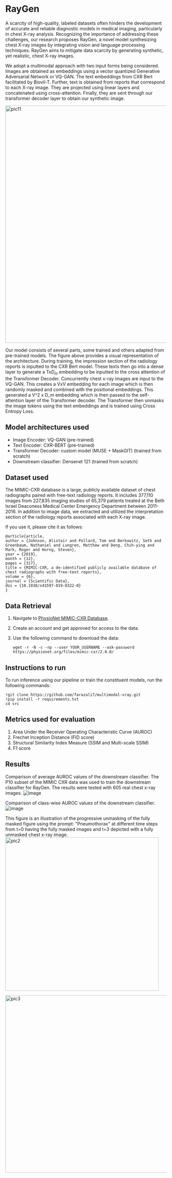 # RayGen
A scarcity of high-quality, labeled datasets often hinders the development of accurate and reliable diagnostic models in medical imaging, particularly in chest X-ray analysis. Recognizing the importance of addressing these challenges, our research proposes RayGen, a novel model synthesizing chest X-ray images by integrating vision and language processing techniques. RayGen aims to mitigate data scarcity by generating synthetic, yet realistic, chest X-ray images.

We adopt a multimodal approach with two input forms being considered. Images are obtained as embeddings using a vector quantized Generative Adversarial Network or VQ-GAN. The text embeddings from CXR Bert facilitated by Biovil-T. Further, text is obtained from reports that correspond to each X-ray image. They are projected using linear layers and concatenated using cross-attention. Finally, they are sent through our transformer decoder layer to obtain our synthetic image.

<img width="741" alt="pic11" src="https://github.com/farazali7/multimodal-xray/assets/66198904/88418d69-2405-4536-b0da-9fc810c299a6">

Our model consists of several parts, some trained and others adapted from pre-trained models. The figure above provides a visual representation of the architecture. During training, the impression section of the radiology reports is inputted to the CXR Bert model. These texts then go into a dense layer to generate a Tx$D_m$ embedding to be inputted to the cross attention of the Transformer Decoder. Concurrently chest x-ray images are input to the VQ-GAN. This creates a VxV embedding for each image which is then randomly masked and combined with the positional embeddings. This generated a V^2 x D_m embedding which is then passed to the self-attention layer of the Transformer decoder. The Transformer then unmasks the image tokens using the text embeddings and is trained using Cross Entropy Loss.

## Model architectures used
- Image Encoder: VQ-GAN (pre-trained)
- Text Encoder: CXR-BERT (pre-trained)
- Transformer Decoder: custom model (MUSE + MaskGIT) (trained from scratch)
- Downstream classifier: Densenet 121 (trained from scratch)

## Dataset used
The MIMIC-CXR database is a large, publicly available dataset of chest radiographs paired with free-text radiology reports. It includes 377,110 images from 227,835 imaging studies of 65,379 patients treated at the Beth Israel Deaconess Medical Center Emergency Department between 2011-2016. In addition to image data, we extracted and utilized the interpretation section of the radiology reports associated with each X-ray image.

If you use it, please cite it as follows:
```
@article{article,
author = {Johnson, Alistair and Pollard, Tom and Berkowitz, Seth and Greenbaum, Nathaniel and Lungren, Matthew and Deng, Chih-ying and Mark, Roger and Horng, Steven},
year = {2019},
month = {12},
pages = {317},
title = {MIMIC-CXR, a de-identified publicly available database of chest radiographs with free-text reports},
volume = {6},
journal = {Scientific Data},
doi = {10.1038/s41597-019-0322-0}
}
```

## Data Retrieval

1. Navigate to [PhysioNet MIMIC-CXR Database](https://physionet.org/content/mimic-cxr/2.0.0/).
2. Create an account and get approved for access to the data.
3. Use the following command to download the data:
   
   ```shell
   wget -r -N -c -np --user YOUR_USERNAME --ask-password https://physionet.org/files/mimic-cxr/2.0.0/

## Instructions to run
To run inference using our pipeline or train the constituent models, run the following commands:
```
!git clone https://github.com/farazali7/multimodal-xray.git
!pip install -r requirements.txt
cd src
```

## Metrics used for evaluation
1. Area Under the Receiver Operating Characteristic Curve (AUROC)
2. Frechet Inception Distance (FID score)
3. Structural Similarity Index Measure (SSIM and Multi-scale SSIM)
4. F1 score

## Results
Comparison of average AUROC values of the downstream classifier. The P10 subset of the MIMIC CXR data was used to train the downstream classifier for RayGen. The results were tested with 605 real chest x-ray images.
![image](https://github.com/farazali7/multimodal-xray/assets/66198904/17e5d73e-f6b9-48c3-b826-51e907834a4c)

Comparison of class-wise AUROC values of the downstream classifier.
![image](https://github.com/farazali7/multimodal-xray/assets/66198904/4da30cd6-02df-4a70-bc59-114452022c3f)

This figure is an illustration of the progressive unmasking of the fully masked figure using the prompt: "Pneumothorax" at different time steps from t=0 having the fully masked images and t=3 depicted with a fully unmasked chest x-ray image.
<img width="479" alt="pic2" src="https://github.com/farazali7/multimodal-xray/assets/66198904/f275ad30-d34e-4d9c-84f8-fd5d471c54a3">

<img width="554" alt="pic3" src="https://github.com/farazali7/multimodal-xray/assets/66198904/cfe562d9-c365-4d4c-b7a4-8317b4a691c8">






